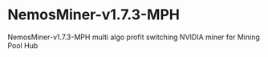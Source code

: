 # NemosMiner-v1.7.3-MPH
NemosMiner-v1.7.3-MPH multi algo profit switching NVIDIA miner for Mining Pool Hub
